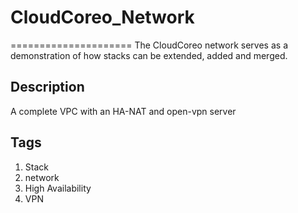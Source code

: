# CloudCoreo_Network
=====================
The CloudCoreo network serves as a demonstration of how stacks can be extended, added and merged.

## Description
A complete VPC with an HA-NAT and open-vpn server

## Tags
1. Stack
1. network
1. High Availability
1. VPN
